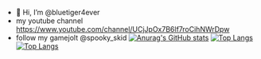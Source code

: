 - 👋 Hi, I’m @bluetiger4ever
- my youtube channel https://www.youtube.com/channel/UCjJpOx7B6lf7roCihNWrDpw
- follow my gamejolt @spooky_skid
[![Anurag's GitHub stats](https://github-readme-stats.vercel.app/api?username=bluetiger4ever)](https://github.com/anuraghazra/github-readme-stats)
[![Top Langs](https://github-readme-stats.vercel.app/api/top-langs/?username=bluetiger4ever)](https://github.com/anuraghazra/github-readme-stats)
[![Top Langs](https://github-readme-stats.vercel.app/api/top-langs/?username=bluetiger4ever_repo=github-readme-stats,anuraghazra.github.io)](https://github.com/anuraghazra/github-readme-stats)
<!---
bluetiger4ever/bluetiger4ever is a ✨ special ✨ repository because its `README.md` (this file) appears on your GitHub profile.
You can click the Preview link to take a look at your changes.
--->
